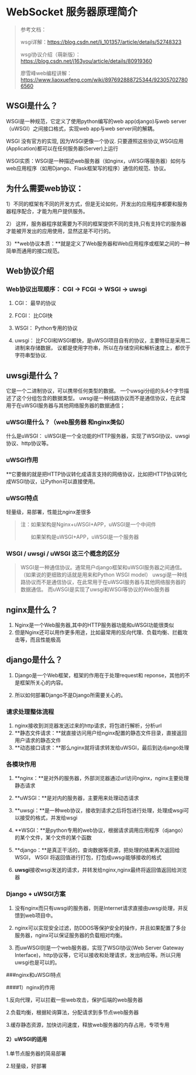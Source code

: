 # WebSocket 服务器原理简介

> 参考文档：
>
> wsgi详解：https://blog.csdn.net/li_101357/article/details/52748323
>
> wsgi协议介绍（萌新版）：https://blog.csdn.net/j163you/article/details/80919360
>
> 廖雪峰web编程讲解：https://www.liaoxuefeng.com/wiki/897692888725344/923057027806560
>

## WSGI是什么？

WSGI是一种规范，它定义了使用python编写的web app(django)与web server（uWSGI）之间接口格式，实现web app与web server间的解耦。

WSGI 没有官方的实现, 因为WSGI更像一个协议. 只要遵照这些协议,WSGI应用(Application)都可以在任何服务器(Server)上运行

WSGI实质：WSGI是一种描述web服务器（如nginx，uWSGI等服务器）如何与web应用程序（如用Django、Flask框架写的程序）通信的规范、协议。

## 为什么需要web协议：

1）不同的框架有不同的开发方式，但是无论如何，开发出的应用程序都要和服务器程序配合，才能为用户提供服务。

2） 这样，服务器程序就需要为不同的框架提供不同的支持,只有支持它的服务器才能被开发出的应用使用，显然这是不可行的。

3）**web协议本质：**就是定义了Web服务器和Web应用程序或框架之间的一种简单而通用的接口规范。

## Web协议介绍

### Web协议出现顺序： CGI -> FCGI -> WSGI -> uwsgi

1. CGI： 最早的协议

2. FCGI： 比CGI快

3. WSGI： Python专用的协议
 4. uwsgi： 比FCGI和WSGI都快，是uWSGI项目自有的协议，主要特征是采用二进制来存储数据，
  议都是使用字符串，所以在存储空间和解析速度上，都优于字符串型协议.

## uwsgi是什么？

它是一个二进制协议，可以携带任何类型的数据。
一个uwsgi分组的头4个字节描述了这个分组包含的数据类型。
uwsgi是一种线路协议而不是通信协议，在此常用于在uWSGI服务器与其他网络服务器的数据通信；

### uWSGI是什么？（web服务器 和nginx类似）

什么是uWSGI： uWSGI是一个全功能的HTTP服务器，实现了WSGI协议、uwsgi协议、http协议等。

### uWSGI作用

**它要做的就是把HTTP协议转化成语言支持的网络协议，比如把HTTP协议转化成WSGI协议，让Python可以直接使用。

### uWSGI特点

轻量级，易部署，性能比nginx差很多

> 注：如果架构是Nginx+uWSGI+APP，uWSGI是一个中间件
>
> 　　如果架构是uWSGI+APP，uWSGI是一个服务器
>

### WSGI / uwsgi / uWSGI 这三个概念的区分

> WSGI是一种通信协议。通常用户django框架和uWSGI服务器之间通信。（如果说的更细致的话就是用来和Python WSGI model）
> uwsgi是一种线路协议而不是通信协议，在此常用于在uWSGI服务器与其他网络服务器的数据通信。
> 而uWSGI是实现了uwsgi和WSGI等协议的Web服务器

## nginx是什么？

1. Nginx是一个Web服务器,其中的HTTP服务器功能和uWSGI功能很类似
 2. 但是Nginx还可以用作更多用途，比如最常用的反向代理、负载均衡、拦截攻击等，而且性能极高

## django是什么？

1. Django是一个Web框架，框架的作用在于处理request和 reponse，其他的不是框架所关心的内容。

2. 所以如何部署Django不是Django所需要关心的。

### 请求处理整体流程

1. nginx接收到浏览器发送过来的http请求，将包进行解析，分析url
2. **静态文件请求：**就直接访问用户给nginx配置的静态文件目录，直接返回用户请求的静态文件
3. **动态接口请求：**那么nginx就将请求转发给uWSGI，最后到达django处理

### 各模块作用

1. **nginx：**是对外的服务器，外部浏览器通过url访问nginx，nginx主要处理静态请求

2. **uWSGI：**是对内的服务器，主要用来处理动态请求

3. **uwsgi：**是一种web协议，接收到请求之后将包进行处理，处理成wsgi可以接受的格式，并发给wsgi

4. **WSGI：**是python专用的web协议，根据请求调用应用程序（django）的某个文件，某个文件的某个函数

5. **django：**是真正干活的，查询数据等资源，把处理的结果再次返回给WSGI， WSGI 将返回值进行打包，打包成uwsgi能够接收的格式

6. **uwsgi**接收wsgi发送的请求，并转发给nginx,nginx最终将返回值返回给浏览器

### Django + uWSGI方案

1. 没有nginx而只有uwsgi的服务器，则是Internet请求直接由uwsgi处理，并反馈到web项目中。

2. nginx可以实现安全过滤，防DDOS等保护安全的操作，并且如果配置了多台服务器，nginx可以保证服务器的负载相对均衡。

3. 而uwWSGI则是一个web服务器，实现了WSGI协议(Web Server Gateway Interface)，http协议等，它可以接收和处理请求，发出响应等。所以只用uwsgi也是可以的。

###nginx和uWSGI特点

####1）nginx的作用

1.反向代理，可以拦截一些web攻击，保护后端的web服务器

2.负载均衡，根据轮询算法，分配请求到多节点web服务器

3.缓存静态资源，加快访问速度，释放web服务器的内存占用，专项专用

####  2）uWSGI的适用

1.单节点服务器的简易部署

2.轻量级，好部署
